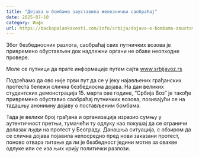 ```yaml
---
title: "Дојава о бомбама зауставила железнички саобраћај"
date: 2025-07-10
category: Инфо
url: https://backapalankavesti.com/info/srbija/dojava-o-bombama-zaustavila-zeleznicki-saobracaj/
---
```


Због безбедносних разлога, саобраћај свих путничких возова је привремено обустављен док надлежни органи не обаве неопходне провере.

Моле се путници да прате информације путем сајта www.srbijavoz.rs

Подсећамо да ово није први пут да се у јеку најављених грађанских протеста бележи слична безбедносна дојава. На дан великих студентских демонстрација 15. марта ове године, “Србија Воз” је такође привремено обуставио саобраћај путничких возова, позивајући се на тадашњу анонимну дојаву о постављеним бомбама.

Тада је велики број грађана и организација изразио сумњу у аутентичност претњи, тумачећи ту одлуку као покушај да се ограничи долазак људи на протест у Београду. Данашња ситуација, с обзиром да се слична дојава појавила непосредно пред нови заказани протест, поново отвара питање да ли је безбедност једини мотив за овакве одлуке или се иза њих крију политички разлози.
